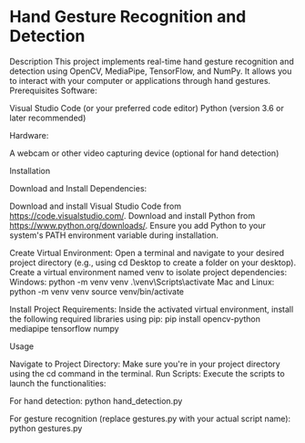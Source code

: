 # Hand Gesture Recognition and Detection

Description
This project implements real-time hand gesture recognition and detection using OpenCV, MediaPipe, TensorFlow, and NumPy. It allows you to interact with your computer or applications through hand gestures.
Prerequisites
Software:

Visual Studio Code (or your preferred code editor)
Python (version 3.6 or later recommended)

Hardware:

A webcam or other video capturing device (optional for hand detection)

Installation

Download and Install Dependencies:

Download and install Visual Studio Code from https://code.visualstudio.com/.
Download and install Python from https://www.python.org/downloads/. Ensure you add Python to your system's PATH environment variable during installation.


Create Virtual Environment: Open a terminal and navigate to your desired project directory (e.g., using cd Desktop to create a folder on your desktop). Create a virtual environment named venv to isolate project dependencies:
Windows:
python -m venv venv
.\venv\Scripts\activate
Mac and Linux:
python -m venv venv
source venv/bin/activate

Install Project Requirements: Inside the activated virtual environment, install the following required libraries using pip:
pip install opencv-python mediapipe tensorflow numpy


Usage

Navigate to Project Directory: Make sure you're in your project directory using the cd command in the terminal.
Run Scripts: Execute the scripts to launch the functionalities:

For hand detection:
 python hand_detection.py

For gesture recognition (replace gestures.py with your actual script name):
 python gestures.py
